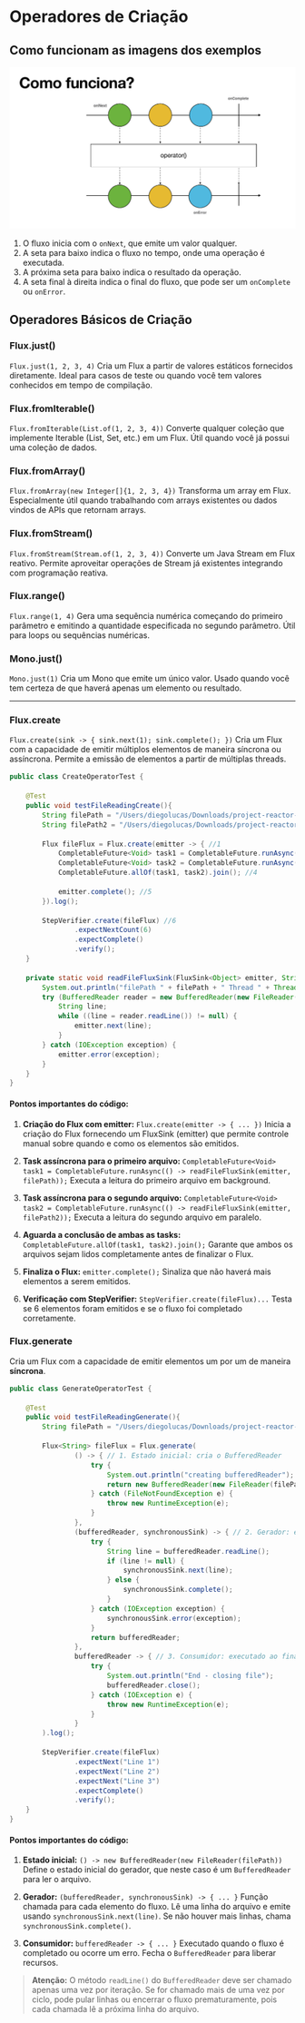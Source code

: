 # Operadores de Criação

## Como funcionam as imagens dos exemplos

![Exemplo visual](image-16.png)

1. O fluxo inicia com o `onNext`, que emite um valor qualquer.
2. A seta para baixo indica o fluxo no tempo, onde uma operação é executada.
3. A próxima seta para baixo indica o resultado da operação.
4. A seta final à direita indica o final do fluxo, que pode ser um `onComplete` ou `onError`.

## Operadores Básicos de Criação

### Flux.just()

`Flux.just(1, 2, 3, 4)`
Cria um Flux a partir de valores estáticos fornecidos diretamente. Ideal para casos de teste ou quando você tem valores conhecidos em tempo de compilação.

### Flux.fromIterable()

`Flux.fromIterable(List.of(1, 2, 3, 4))`
Converte qualquer coleção que implemente Iterable (List, Set, etc.) em um Flux. Útil quando você já possui uma coleção de dados.

### Flux.fromArray()

`Flux.fromArray(new Integer[]{1, 2, 3, 4})`
Transforma um array em Flux. Especialmente útil quando trabalhando com arrays existentes ou dados vindos de APIs que retornam arrays.

### Flux.fromStream()

`Flux.fromStream(Stream.of(1, 2, 3, 4))`
Converte um Java Stream em Flux reativo. Permite aproveitar operações de Stream já existentes integrando com programação reativa.

### Flux.range()

`Flux.range(1, 4)`
Gera uma sequência numérica começando do primeiro parâmetro e emitindo a quantidade especificada no segundo parâmetro. Útil para loops ou sequências numéricas.

### Mono.just()

`Mono.just(1)`
Cria um Mono que emite um único valor. Usado quando você tem certeza de que haverá apenas um elemento ou resultado.

---

### Flux.create

`Flux.create(sink -> { sink.next(1); sink.complete(); })`
Cria um Flux com a capacidade de emitir múltiplos elementos de maneira síncrona ou assíncrona. Permite a emissão de elementos a partir de múltiplas threads.

```java
public class CreateOperatorTest {

    @Test
    public void testFileReadingCreate(){
        String filePath = "/Users/diegolucas/Downloads/project-reactor-examples/src/test/resources/example.txt";
        String filePath2 = "/Users/diegolucas/Downloads/project-reactor-examples/src/test/resources/example2.txt";

        Flux fileFlux = Flux.create(emitter -> { //1
            CompletableFuture<Void> task1 = CompletableFuture.runAsync(() -> readFileFluxSink(emitter, filePath)); //2
            CompletableFuture<Void> task2 = CompletableFuture.runAsync(() -> readFileFluxSink(emitter, filePath2)); //3
            CompletableFuture.allOf(task1, task2).join(); //4

            emitter.complete(); //5
        }).log();

        StepVerifier.create(fileFlux) //6
                .expectNextCount(6)
                .expectComplete()
                .verify();
    }

    private static void readFileFluxSink(FluxSink<Object> emitter, String filePath) {
        System.out.println("filePath " + filePath + " Thread " + Thread.currentThread().getName());
        try (BufferedReader reader = new BufferedReader(new FileReader(filePath))) {
            String line;
            while ((line = reader.readLine()) != null) {
                emitter.next(line);
            }
        } catch (IOException exception) {
            emitter.error(exception);
        }
    }
}
```

#### Pontos importantes do código:

1. **Criação do Flux com emitter:**
   `Flux.create(emitter -> { ... })`
   Inicia a criação do Flux fornecendo um FluxSink (emitter) que permite controle manual sobre quando e como os elementos são emitidos.

2. **Task assíncrona para o primeiro arquivo:**
   `CompletableFuture<Void> task1 = CompletableFuture.runAsync(() -> readFileFluxSink(emitter, filePath));`
   Executa a leitura do primeiro arquivo em background.

3. **Task assíncrona para o segundo arquivo:**
   `CompletableFuture<Void> task2 = CompletableFuture.runAsync(() -> readFileFluxSink(emitter, filePath2));`
   Executa a leitura do segundo arquivo em paralelo.

4. **Aguarda a conclusão de ambas as tasks:**
   `CompletableFuture.allOf(task1, task2).join();`
   Garante que ambos os arquivos sejam lidos completamente antes de finalizar o Flux.

5. **Finaliza o Flux:**
   `emitter.complete();`
   Sinaliza que não haverá mais elementos a serem emitidos.

6. **Verificação com StepVerifier:**
   `StepVerifier.create(fileFlux)...`
   Testa se 6 elementos foram emitidos e se o fluxo foi completado corretamente.

### Flux.generate

Cria um Flux com a capacidade de emitir elementos um por um de maneira **síncrona**.

```java
public class GenerateOperatorTest {

    @Test
    public void testFileReadingGenerate(){
        String filePath = "/Users/diegolucas/Downloads/project-reactor-examples/src/test/resources/example.txt"; //1

        Flux<String> fileFlux = Flux.generate(
                () -> { // 1. Estado inicial: cria o BufferedReader
                    try {
                        System.out.println("creating bufferedReader");
                        return new BufferedReader(new FileReader(filePath));
                    } catch (FileNotFoundException e) {
                        throw new RuntimeException(e);
                    }
                },
                (bufferedReader, synchronousSink) -> { // 2. Gerador: executado para cada elemento de forma síncrona
                    try {
                        String line = bufferedReader.readLine();
                        if (line != null) {
                            synchronousSink.next(line);
                        } else {
                            synchronousSink.complete();
                        }
                    } catch (IOException exception) {
                        synchronousSink.error(exception);
                    }
                    return bufferedReader;
                },
                bufferedReader -> { // 3. Consumidor: executado ao final para liberar recursos
                    try {
                        System.out.println("End - closing file");
                        bufferedReader.close();
                    } catch (IOException e) {
                        throw new RuntimeException(e);
                    }
                }
        ).log();

        StepVerifier.create(fileFlux)
                .expectNext("Line 1")
                .expectNext("Line 2")
                .expectNext("Line 3")
                .expectComplete()
                .verify();
    }
}
```

#### Pontos importantes do código:

1. **Estado inicial:**
   `() -> new BufferedReader(new FileReader(filePath))`
   Define o estado inicial do gerador, que neste caso é um `BufferedReader` para ler o arquivo.

2. **Gerador:**
   `(bufferedReader, synchronousSink) -> { ... }`
   Função chamada para cada elemento do fluxo. Lê uma linha do arquivo e emite usando `synchronousSink.next(line)`. Se não houver mais linhas, chama `synchronousSink.complete()`.

3. **Consumidor:**
   `bufferedReader -> { ... }`
   Executado quando o fluxo é completado ou ocorre um erro. Fecha o `BufferedReader` para liberar recursos.

> **Atenção:**
> O método `readLine()` do `BufferedReader` deve ser chamado apenas uma vez por iteração. Se for chamado mais de uma vez por ciclo, pode pular linhas ou encerrar o fluxo prematuramente, pois cada chamada lê a próxima linha do arquivo.

